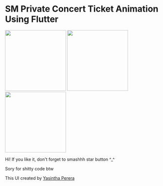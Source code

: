 # SM Private Concert Ticket Animation Using Flutter
<p float="left">
  <img src="https://i.imgur.com/RYg5JDX.png" width="200" />
  <img src="https://i.imgur.com/xMFIf0Q.png" width="200" /> 
  <img src="https://i.imgur.com/5ByIYST.png" width="200" />
</p>

Hi! If you like it, don't forget to smashhh star button ^_^

Sory for shitty code btw

This UI created by 
<a href="https://www.youtube.com/watch?v=oGsX4M3wADI">Yasintha Perera</a>

